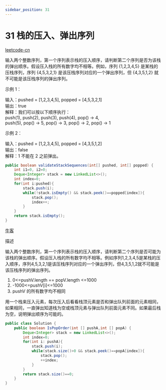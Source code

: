 ```yaml
---
sidebar_position: 31
---
```


# 31 栈的压入、弹出序列

[leetcode-cn](https://leetcode-cn.com/problems/zhan-de-ya-ru-dan-chu-xu-lie-lcof)

输入两个整数序列，第一个序列表示栈的压入顺序，请判断第二个序列是否为该栈的弹出顺序。假设压入栈的所有数字均不相等。例如，序列 {1,2,3,4,5} 是某栈的压栈序列，序列 {4,5,3,2,1} 是该压栈序列对应的一个弹出序列，但 {4,3,5,1,2} 就不可能是该压栈序列的弹出序列。


示例 1：

输入：pushed = [1,2,3,4,5], popped = [4,5,3,2,1]  
输出：true  
解释：我们可以按以下顺序执行：  
push(1), push(2), push(3), push(4), pop() -> 4,  
push(5), pop() -> 5, pop() -> 3, pop() -> 2, pop() -> 1  

示例 2：

输入：pushed = [1,2,3,4,5], popped = [4,3,5,1,2]  
输出：false  
解释：1 不能在 2 之前弹出。  


```java
public boolean validateStackSequences(int[] pushed, int[] popped) {
    int i1=0, i2=0;
    Deque<Integer> stack = new LinkedList<>();
    int index=0;
    for(int i:pushed){
        stack.push(i);
        while(!stack.isEmpty() && stack.peek()==popped[index]){
            stack.pop();
            index++;
        }
    }
    return stack.isEmpty();
}
```



[牛客](https://www.nowcoder.com/practice/d77d11405cc7470d82554cb392585106)

描述

输入两个整数序列，第一个序列表示栈的压入顺序，请判断第二个序列是否可能为该栈的弹出顺序。假设压入栈的所有数字均不相等。例如序列1,2,3,4,5是某栈的压入顺序，序列4,5,3,2,1是该压栈序列对应的一个弹出序列，但4,3,5,1,2就不可能是该压栈序列的弹出序列。  
1. 0<=pushV.length == popV.length <=1000 
2. -1000<=pushV[i]<=1000  
3. pushV 的所有数字均不相同  

用一个栈来压入元素，每次压入后看看栈顶元素是否和弹出队列前面的元素相同，如果相同，一直弹出知道栈为空或栈顶元素与弹出队列前面元素不同。如果最后栈为空，说明弹出顺序为可能的。

```java
public class Solution {
    public boolean IsPopOrder(int [] pushA,int [] popA) {
        Deque<Integer> stack = new LinkedList<>();
        int index=0;
        for(int i: pushA){
            stack.push(i);
            while(stack.size()>0 && stack.peek()==popA[index]){
                stack.pop();
                ++index;
            }
        }
        return stack.size()==0;
    }
}
```